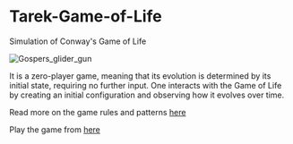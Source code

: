 # Tarek-Game-of-Life
Simulation of Conway's Game of Life

![Gospers_glider_gun](https://user-images.githubusercontent.com/85802665/192778534-f9eaffd3-85e9-42a6-85df-41f71412ad81.gif)

It is a zero-player game, meaning that its evolution is determined by its initial state, requiring no further input.
One interacts with the Game of Life by creating an initial configuration and observing how it evolves over time.

Read more on the game rules and patterns [here](https://en.wikipedia.org/wiki/Conway%27s_Game_of_Life)

Play the game from [here](https://tarekmgamal.github.io/Tarek-Game-of-Life/)
